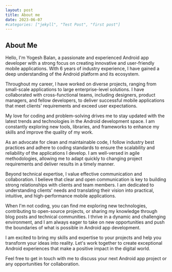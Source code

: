 ```yaml
---
layout: post
title: About me
date: 2023-06-07
#categories: ["jekyll", "Test Post", "first post"]
---
```


## About Me

Hello, I'm Yogesh Balan, a passionate and experienced Android app developer with a strong focus on creating innovative and user-friendly mobile applications. With 6 years of industry experience, I have gained a deep understanding of the Android platform and its ecosystem.

Throughout my career, I have worked on diverse projects, ranging from small-scale applications to large enterprise-level solutions. I have collaborated with cross-functional teams, including designers, product managers, and fellow developers, to deliver successful mobile applications that meet clients' requirements and exceed user expectations.

My love for coding and problem-solving drives me to stay updated with the latest trends and technologies in the Android development space. I am constantly exploring new tools, libraries, and frameworks to enhance my skills and improve the quality of my work.

As an advocate for clean and maintainable code, I follow industry best practices and adhere to coding standards to ensure the scalability and reliability of the applications I develop. I am well-versed in agile methodologies, allowing me to adapt quickly to changing project requirements and deliver results in a timely manner.

Beyond technical expertise, I value effective communication and collaboration. I believe that clear and open communication is key to building strong relationships with clients and team members. I am dedicated to understanding clients' needs and translating their vision into practical, intuitive, and high-performance mobile applications.

When I'm not coding, you can find me exploring new technologies, contributing to open-source projects, or sharing my knowledge through blog posts and technical communities. I thrive in a dynamic and challenging environment, and I am always eager to take on new opportunities and push the boundaries of what is possible in Android app development.

I am excited to bring my skills and expertise to your projects and help you transform your ideas into reality. Let's work together to create exceptional Android experiences that make a positive impact in the digital world.

Feel free to get in touch with me to discuss your next Android app project or any opportunities for collaboration.

